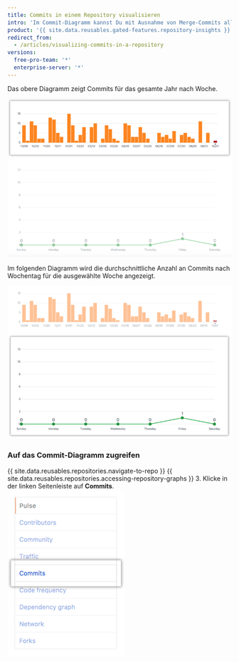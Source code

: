 ```yaml
---
title: Commits in einem Repository visualisieren
intro: 'Im Commit-Diagramm kannst Du mit Ausnahme von Merge-Commits alle Commits anzeigen, die im vergangenen Jahr an einem Repository vorgenommen wurden.'
product: '{{ site.data.reusables.gated-features.repository-insights }}'
redirect_from:
  - /articles/visualizing-commits-in-a-repository
versions:
  free-pro-team: '*'
  enterprise-server: '*'
---
```


Das obere Diagramm zeigt Commits für das gesamte Jahr nach Woche.

![Repository-Commit-Jahresdiagramm](/assets/images/help/graphs/repo_commit_activity_year_graph.png)

Im folgenden Diagramm wird die durchschnittliche Anzahl an Commits nach Wochentag für die ausgewählte Woche angezeigt.

![Repository-Commit-Wochendiagramm](/assets/images/help/graphs/repo_commit_activity_week_graph.png)

### Auf das Commit-Diagramm zugreifen

{{ site.data.reusables.repositories.navigate-to-repo }}
{{ site.data.reusables.repositories.accessing-repository-graphs }}
3. Klicke in der linken Seitenleiste auf **Commits**. ![Registerkarte „Commits“](/assets/images/help/graphs/commits_tab.png)
